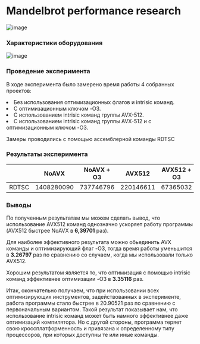 <h1>Mandelbrot performance research</h1>

![image](https://github.com/SvetoCopy/Mandelbrot/assets/65361271/5ffdeac2-8939-4d44-907d-2527a064a228)

<h3>Характеристики оборудования</h3>

![image](https://github.com/SvetoCopy/Mandelbrot/assets/65361271/e130a9e7-e30a-4078-82c0-973adeda0a3a)

<h3>Проведение эксперимента</h3>
<p>В ходе эксперимента было замерено время работы 4 собранных проектов:</p>
<li>Без использования оптимизационных флагов и intrisic  команд. </li>
<li>C оптимизационным ключом -O3.</li>
<li>С использованием intrisic команд группы AVX-512.</li>
<li>С использованием intrisic команд группы AVX-512 и с оптимизационным ключом -O3.</li>
<p></p>
<p>Замеры проводились с помощью ассемблерной команды RDTSC</p>

<h3>Результаты эксперимента</h3>

|         | NoAVX      | NoAVX + O3 | AVX512    | AVX512 + O3  |
|---------|------------|------------|-----------|-----------|
| RDTSC   | 1408280090 | 737746796  | 220146611 | 67365032  |

<h3>Выводы</h3>
<p>
По полученным результатам мы можем сделать вывод, что использование AVX512 команд однозначно ускоряет работу программы (AVX512 быстрее NoAVX в <b>6,39701</b> раз).
</p>
<p>
Для наиболее эффективного результата можно обьединить AVX команды и оптимизирующий флаг -O3, тогда время работы уменьшится в <b>3.26797</b> раз по сравнению со случаем,
когда мы использовали только AVX512.
</p>
<p>
Хорошим результатом является то, что оптимизация с помощью intrisic команд эффективнее оптимизации -O3 в <b>3.35116</b> раз.
</p>
<p>Итак, окончательно получаем, что при использовании всех оптимизирующих инструментов, задействованных в эксперименте, работа программы стало быстрее в 20.90521 раз по сравнению 
с первоначальным вариантом. Такой результат показывает нам, что использование intrisic команд может быть намного эффективнее даже оптимизаций компилятора. Но с другой стороны, 
программа теряет свою кроссплатформенность и привязана к определенному типу процессоров, при которых доступны те или иные команды.</p>
